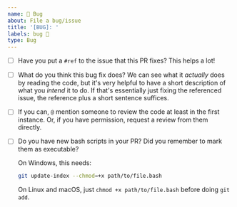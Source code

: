```yaml
---
name: 🐞 Bug
about: File a bug/issue
title: '[BUG]: '
labels: bug 🐛
type: Bug
---
```


<!--
Hi there!

Thanks for helping to contribute to this repository.
Your contribution is very much appreciated.

Donal Fellows (@dkfellows) on behalf of University of Manchester Research Software Engineering.
-->

<!--
Here's a few things to think about when writing a PR that fixes a bug:
-->

- [ ] Have you put a `#ref` to the issue that this PR fixes? This helps a lot! 

- [ ] What do you think this bug fix does? We can see what it _actually_ does by reading the code,
      but it's very helpful to have a short description of what you _intend_ it to do. 
      If that's essentially just fixing the referenced issue, the reference plus a short sentence suffices.

- [ ] If you can, `@` mention someone to review the code at least in the first instance.
      Or, if you have permission, request a review from them directly.

- [ ] Do you have new bash scripts in your PR? Did you remember to mark them as executable? <!-- If not, just delete this checklist item. -->

    On Windows, this needs:

    ```bash
    git update-index --chmod=+x path/to/file.bash
    ```

    On Linux and macOS, just `chmod +x path/to/file.bash` before doing `git add`.
